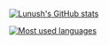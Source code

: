 [![Lunush's GitHub stats](https://github-readme-stats.vercel.app/api?username=lunush&show_icons=true&hide=stars&include_all_commits=true&count_private=true)](https://github.com/anuraghazra/github-readme-stats)

[![Most used languages](https://github-readme-stats.vercel.app/api/top-langs/?username=lunush&lang_count=10&layout=compact)](https://github.com/anuraghazra/github-readme-stats)
